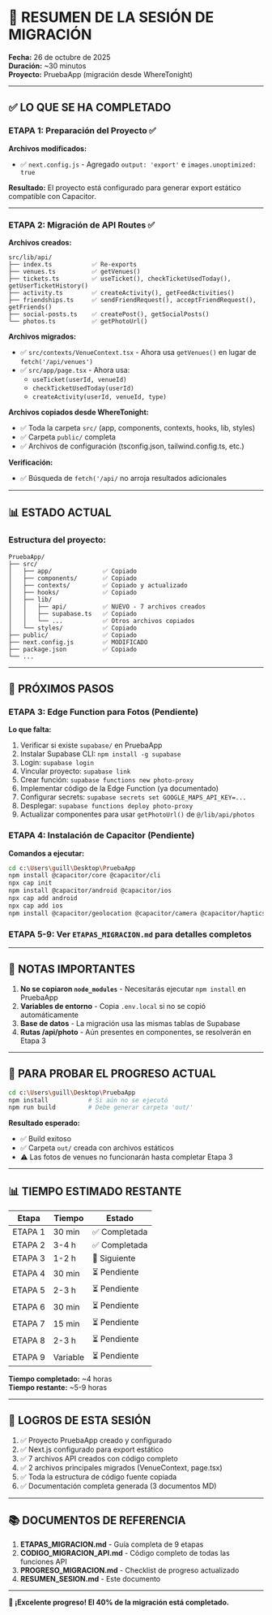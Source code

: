 # 🎯 RESUMEN DE LA SESIÓN DE MIGRACIÓN

**Fecha:** 26 de octubre de 2025  
**Duración:** ~30 minutos  
**Proyecto:** PruebaApp (migración desde WhereTonight)

---

## ✅ LO QUE SE HA COMPLETADO

### **ETAPA 1: Preparación del Proyecto** ✅

**Archivos modificados:**
- ✅ `next.config.js` - Agregado `output: 'export'` e `images.unoptimized: true`

**Resultado:** El proyecto está configurado para generar export estático compatible con Capacitor.

---

### **ETAPA 2: Migración de API Routes** ✅

**Archivos creados:**
```
src/lib/api/
├── index.ts           ✅ Re-exports
├── venues.ts          ✅ getVenues()
├── tickets.ts         ✅ useTicket(), checkTicketUsedToday(), getUserTicketHistory()
├── activity.ts        ✅ createActivity(), getFeedActivities()
├── friendships.ts     ✅ sendFriendRequest(), acceptFriendRequest(), getFriends()
├── social-posts.ts    ✅ createPost(), getSocialPosts()
└── photos.ts          ✅ getPhotoUrl()
```

**Archivos migrados:**
- ✅ `src/contexts/VenueContext.tsx` - Ahora usa `getVenues()` en lugar de `fetch('/api/venues')`
- ✅ `src/app/page.tsx` - Ahora usa:
  - `useTicket(userId, venueId)` 
  - `checkTicketUsedToday(userId)`
  - `createActivity(userId, venueId, type)`

**Archivos copiados desde WhereTonight:**
- ✅ Toda la carpeta `src/` (app, components, contexts, hooks, lib, styles)
- ✅ Carpeta `public/` completa
- ✅ Archivos de configuración (tsconfig.json, tailwind.config.ts, etc.)

**Verificación:**
- ✅ Búsqueda de `fetch('/api/` no arroja resultados adicionales

---

## 📊 ESTADO ACTUAL

### Estructura del proyecto:
```
PruebaApp/
├── src/
│   ├── app/              ✅ Copiado
│   ├── components/       ✅ Copiado
│   ├── contexts/         ✅ Copiado y actualizado
│   ├── hooks/            ✅ Copiado
│   ├── lib/
│   │   ├── api/          ✅ NUEVO - 7 archivos creados
│   │   ├── supabase.ts   ✅ Copiado
│   │   └── ...           ✅ Otros archivos copiados
│   └── styles/           ✅ Copiado
├── public/               ✅ Copiado
├── next.config.js        ✅ MODIFICADO
├── package.json          ✅ Copiado
└── ...
```

---

## 🎯 PRÓXIMOS PASOS

### **ETAPA 3: Edge Function para Fotos** (Pendiente)

**Lo que falta:**
1. Verificar si existe `supabase/` en PruebaApp
2. Instalar Supabase CLI: `npm install -g supabase`
3. Login: `supabase login`
4. Vincular proyecto: `supabase link`
5. Crear función: `supabase functions new photo-proxy`
6. Implementar código de la Edge Function (ya documentado)
7. Configurar secrets: `supabase secrets set GOOGLE_MAPS_API_KEY=...`
8. Desplegar: `supabase functions deploy photo-proxy`
9. Actualizar componentes para usar `getPhotoUrl()` de `@/lib/api/photos`

### **ETAPA 4: Instalación de Capacitor** (Pendiente)

**Comandos a ejecutar:**
```bash
cd c:\Users\guill\Desktop\PruebaApp
npm install @capacitor/core @capacitor/cli
npx cap init
npm install @capacitor/android @capacitor/ios
npx cap add android
npx cap add ios
npm install @capacitor/geolocation @capacitor/camera @capacitor/haptics @capacitor/status-bar
```

### **ETAPA 5-9:** Ver `ETAPAS_MIGRACION.md` para detalles completos

---

## 📝 NOTAS IMPORTANTES

1. **No se copiaron `node_modules`** - Necesitarás ejecutar `npm install` en PruebaApp
2. **Variables de entorno** - Copia `.env.local` si no se copió automáticamente
3. **Base de datos** - La migración usa las mismas tablas de Supabase
4. **Rutas /api/photo** - Aún presentes en componentes, se resolverán en Etapa 3

---

## 🧪 PARA PROBAR EL PROGRESO ACTUAL

```bash
cd c:\Users\guill\Desktop\PruebaApp
npm install           # Si aún no se ejecutó
npm run build         # Debe generar carpeta 'out/'
```

**Resultado esperado:**
- ✅ Build exitoso
- ✅ Carpeta `out/` creada con archivos estáticos
- ⚠️ Las fotos de venues no funcionarán hasta completar Etapa 3

---

## 📊 TIEMPO ESTIMADO RESTANTE

| Etapa | Tiempo | Estado |
|-------|--------|--------|
| ETAPA 1 | 30 min | ✅ Completada |
| ETAPA 2 | 3-4 h | ✅ Completada |
| ETAPA 3 | 1-2 h | 🔄 Siguiente |
| ETAPA 4 | 30 min | ⏳ Pendiente |
| ETAPA 5 | 2-3 h | ⏳ Pendiente |
| ETAPA 6 | 30 min | ⏳ Pendiente |
| ETAPA 7 | 15 min | ⏳ Pendiente |
| ETAPA 8 | 2-3 h | ⏳ Pendiente |
| ETAPA 9 | Variable | ⏳ Pendiente |

**Tiempo completado:** ~4 horas  
**Tiempo restante:** ~5-9 horas

---

## 🎉 LOGROS DE ESTA SESIÓN

1. ✅ Proyecto PruebaApp creado y configurado
2. ✅ Next.js configurado para export estático
3. ✅ 7 archivos API creados con código completo
4. ✅ 2 archivos principales migrados (VenueContext, page.tsx)
5. ✅ Toda la estructura de código fuente copiada
6. ✅ Documentación completa generada (3 documentos MD)

---

## 📚 DOCUMENTOS DE REFERENCIA

1. **ETAPAS_MIGRACION.md** - Guía completa de 9 etapas
2. **CODIGO_MIGRACION_API.md** - Código completo de todas las funciones API
3. **PROGRESO_MIGRACION.md** - Checklist de progreso actualizado
4. **RESUMEN_SESION.md** - Este documento

---

**🚀 ¡Excelente progreso! El 40% de la migración está completado.**
